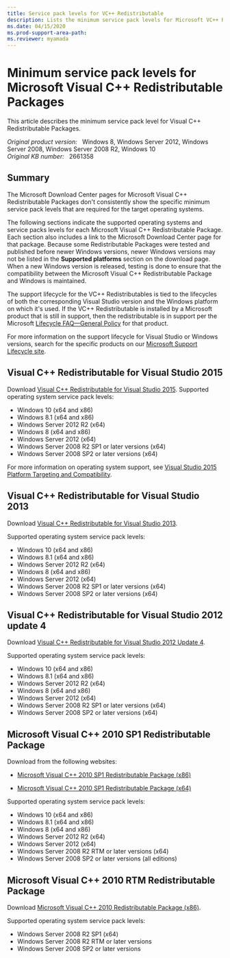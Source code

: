 ```yaml
---
title: Service pack levels for VC++ Redistributable
description: Lists the minimum service pack levels for Microsoft VC++ Redistributable Packages. These levels aren't described consistently on the related Microsoft Download Center pages.
ms.date: 04/15/2020
ms.prod-support-area-path: 
ms.reviewer: myamada
---
```

# Minimum service pack levels for Microsoft Visual C++ Redistributable Packages

This article describes the minimum service pack level for Visual C++ Redistributable Packages.

_Original product version:_ &nbsp; Windows 8, Windows Server 2012, Windows Server 2008, Windows Server 2008 R2, Windows 10  
_Original KB number:_ &nbsp; 2661358

## Summary

The Microsoft Download Center pages for Microsoft Visual C++ Redistributable Packages don't consistently show the specific minimum service pack levels that are required for the target operating systems.

The following sections indicate the supported operating systems and service packs levels for each Microsoft Visual C++ Redistributable Package. Each section also includes a link to the Microsoft Download Center page for that package. Because some Redistributable Packages were tested and published before newer Windows versions, newer Windows versions may not be listed in the **Supported platforms** section on the download page. When a new Windows version is released, testing is done to ensure that the compatibility between the Microsoft Visual C++ Redistributable Package and Windows is maintained.

The support lifecycle for the VC++ Redistributables is tied to the lifecycles of both the corresponding Visual Studio version and the Windows platform on which it's used. If the VC++ Redistributable is installed by a Microsoft product that is still in support, then the redistributable is in support per the Microsoft [Lifecycle FAQ—General Policy](https://support.microsoft.com/help/17140) for that product.

For more information on the support lifecycle for Visual Studio or Windows versions, search for the specific products on our [Microsoft Support Lifecycle site](https://support.microsoft.com/hub/4095338).

## Visual C++ Redistributable for Visual Studio 2015

Download [Visual C++ Redistributable for Visual Studio 2015](https://www.microsoft.com/download/details.aspx?id=48145).
Supported operating system service pack levels:

- Windows 10 (x64 and x86)
- Windows 8.1 (x64 and x86)
- Windows Server 2012 R2 (x64)
- Windows 8 (x64 and x86)
- Windows Server 2012 (x64)
- Windows Server 2008 R2 SP1 or later versions (x64)
- Windows Server 2008 SP2 or later versions (x64)

For more information on operating system support, see [Visual Studio 2015 Platform Targeting and Compatibility](/visualstudio/productinfo/vs2015-compatibility-vs).


## Visual C++ Redistributable for Visual Studio 2013

Download [Visual C++ Redistributable for Visual Studio 2013](https://www.microsoft.com/download/details.aspx?id=40784).

Supported operating system service pack levels:

- Windows 10 (x64 and x86)
- Windows 8.1 (x64 and x86)
- Windows Server 2012 R2 (x64)
- Windows 8 (x64 and x86)
- Windows Server 2012 (x64)
- Windows Server 2008 R2 SP1 or later versions (x64)
- Windows Server 2008 SP2 or later versions (x64)

## Visual C++ Redistributable for Visual Studio 2012 update 4

Download [Visual C++ Redistributable for Visual Studio 2012 Update 4](https://www.microsoft.com/download/details.aspx?id=30679).

Supported operating system service pack levels:

- Windows 10 (x64 and x86)
- Windows 8.1 (x64 and x86)
- Windows Server 2012 R2 (x64)
- Windows 8 (x64 and x86)
- Windows Server 2012 (x64)
- Windows Server 2008 R2 SP1 or later versions (x64)
- Windows Server 2008 SP2 or later versions (x64)

## Microsoft Visual C++ 2010 SP1 Redistributable Package

Download from the following websites:

- [Microsoft Visual C++ 2010 SP1 Redistributable Package (x86)](https://www.microsoft.com/download/details.aspx?id=8328)

- [Microsoft Visual C++ 2010 SP1 Redistributable Package (x64)](https://www.microsoft.com/download/details.aspx?id=13523)

Supported operating system service pack levels:

- Windows 10 (x64 and x86)
- Windows 8.1 (x64 and x86)
- Windows 8 (x64 and x86)
- Windows Server 2012 R2 (x64)
- Windows Server 2012 (x64)
- Windows Server 2008 R2 RTM or later versions (x64)
- Windows Server 2008 SP2 or later versions (all editions)

## Microsoft Visual C++ 2010 RTM Redistributable Package

Download [Microsoft Visual C++ 2010 Redistributable Package (x86)](https://www.microsoft.com/download/details.aspx?displaylang=en&id=5555).

Supported operating system service pack levels:

- Windows Server 2008 R2 SP1 (x64)
- Windows Server 2008 R2 RTM or later versions
- Windows Server 2008 SP2 or later versions
